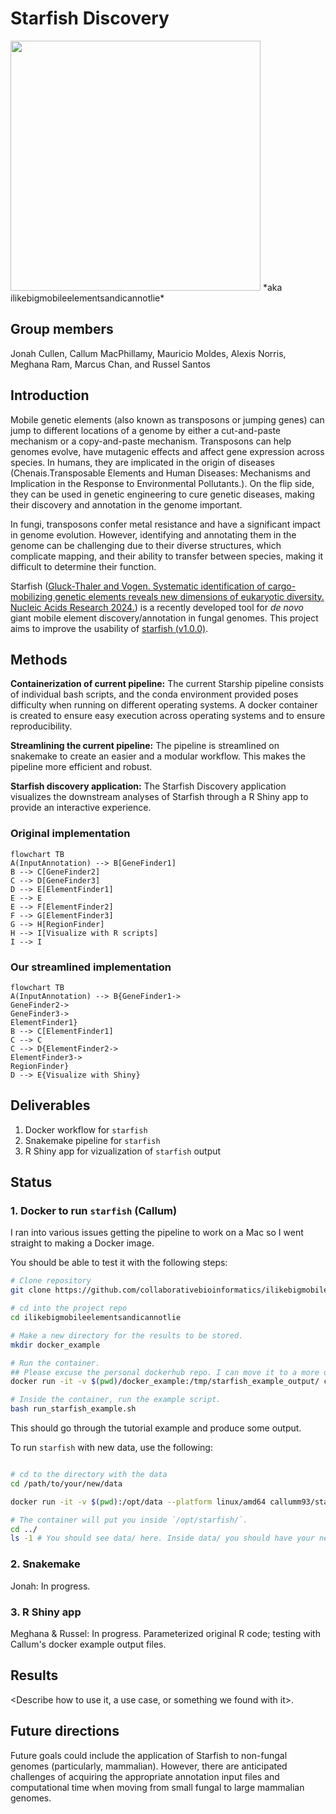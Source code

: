 # Starfish Discovery

<img src="https://github.com/collaborativebioinformatics/ilikebigmobileelementsandicannotlie/blob/main/894810_cartoon_starfish_with_binoculars_xl-1024-v1-0.png" width="400">
*aka ilikebigmobileelementsandicannotlie*

## Group members

Jonah Cullen, Callum MacPhillamy, Mauricio Moldes, Alexis Norris, Meghana Ram, Marcus Chan, and Russel Santos


## Introduction

Mobile genetic elements (also known as transposons or jumping genes) can jump  to different locations of a genome by either a cut-and-paste mechanism or a copy-and-paste mechanism. Transposons can help genomes evolve, have mutagenic effects and  affect gene expression across species. In humans, they are implicated in the origin of diseases (Chenais.Transposable Elements and Human Diseases: Mechanisms and Implication in the Response to Environmental Pollutants.). On the flip side, they can be used in genetic engineering to cure genetic diseases, making their discovery and annotation in the genome important. 

In fungi, transposons confer metal resistance and have a significant impact in genome evolution. However, identifying and annotating them in the genome can be challenging due to their diverse structures, which complicate mapping, and their ability to transfer between species, making it difficult to determine their function.

Starfish ([Gluck-Thaler and Vogen. Systematic identification of cargo-mobilizing genetic elements reveals new dimensions of eukaryotic diversity. Nucleic Acids Research 2024.](https://doi.org/10.1093/nar/gkae327)) is a recently developed tool for *de novo* giant mobile element discovery/annotation in fungal genomes. This project aims to improve the usability of [starfish (v1.0.0)](https://github.com/egluckthaler/starfish).


## Methods

**Containerization of current pipeline:** The current Starship pipeline consists of individual bash scripts, and the conda environment provided poses difficulty when running on different operating systems. A docker container is created to ensure easy execution across operating systems and to ensure reproducibility.

**Streamlining the current pipeline:**  The pipeline is streamlined on snakemake to create an easier and a modular workflow. This makes the pipeline more efficient and robust.

**Starfish discovery application:** The Starfish Discovery application visualizes the downstream analyses of Starfish through a R Shiny app to provide an interactive experience.


### Original implementation

```mermaid
flowchart TB
A(InputAnnotation) --> B[GeneFinder1]
B --> C[GeneFinder2]
C --> D[GeneFinder3]
D --> E[ElementFinder1]
E --> E
E --> F[ElementFinder2]
F --> G[ElementFinder3]
G --> H[RegionFinder]
H --> I[Visualize with R scripts]
I --> I
```

### Our streamlined implementation

```mermaid
flowchart TB
A(InputAnnotation) --> B{GeneFinder1->
GeneFinder2->
GeneFinder3->
ElementFinder1}
B --> C[ElementFinder1]
C --> C
C --> D{ElementFinder2->
ElementFinder3->
RegionFinder}
D --> E{Visualize with Shiny}
```

## Deliverables

1. Docker workflow for `starfish`  
2. Snakemake pipeline for `starfish`       
3. R Shiny app for vizualization of `starfish` output


## Status

### 1. Docker to run `starfish` (Callum)

I ran into various issues getting the pipeline to work on a Mac so I went
straight to making a Docker image. 

You should be able to test it with the following steps:

```bash
# Clone repository
git clone https://github.com/collaborativebioinformatics/ilikebigmobileelementsandicannotlie

# cd into the project repo
cd ilikebigmobileelementsandicannotlie

# Make a new directory for the results to be stored.
mkdir docker_example

# Run the container. 
## Please excuse the personal dockerhub repo. I can move it to a more official one.
docker run -it -v $(pwd)/docker_example:/tmp/starfish_example_output/ callumm93/starfish:v1.0.0

# Inside the container, run the example script.
bash run_starfish_example.sh
```
This should go through the tutorial example and produce some output.

To run `starfish` with new data, use the following:

```bash

# cd to the directory with the data
cd /path/to/your/new/data

docker run -it -v $(pwd):/opt/data --platform linux/amd64 callumm93/starfish:v1.0.0

# The container will put you inside `/opt/starfish/`.
cd ../
ls -1 # You should see data/ here. Inside data/ you should have your new data.
```

### 2. Snakemake

Jonah: In progress.


### 3. R Shiny app

Meghana & Russel: In progress. Parameterized original R code; testing with Callum's docker example output files.

## Results 

<Describe how to use it, a use case, or something we found with it>.

## Future directions
Future goals could include the application of Starfish to non-fungal genomes (particularly, mammalian). However, there are anticipated challenges of acquiring the appropriate annotation input files and computational time when moving from small fungal to large mammalian genomes.



